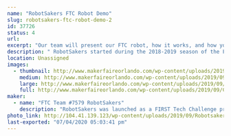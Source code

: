 ```yaml
---
name: "RobotSakers FTC Robot Demo"
slug: robotsakers-ftc-robot-demo-2
id: 37726
status: 4
url: 
excerpt: "Our team will present our FTC robot, how it works, and how you can get involved in FIRST to work with your own team and build a robot."
description: " RobotSakers started during the 2018-2019 season of the FIRST Tech Challenge and developed a robot to compete in the year's game, Rover Ruckus. After experiencing our first season and learning the ropes of robotics, our dedication to spreading STEM has skyrocketed and we want to extend our mission to Maker Faire by demoing our robot. Our exhibit will showcase our bot, how we built it, and how you can get involved in FIRST."
location: Unassigned
images:
  - thumbnail: http://www.makerfaireorlando.com/wp-content/uploads/2019/09/Capture.jpg
    medium: http://www.makerfaireorlando.com/wp-content/uploads/2019/09/Capture.jpg
    large: http://www.makerfaireorlando.com/wp-content/uploads/2019/09/Capture.jpg
    full: http://www.makerfaireorlando.com/wp-content/uploads/2019/09/Capture.jpg
maker:
  - name: "FTC Team #7579 RobotSakers"
    description: "RobotSakers was launched as a FIRST Tech Challenge program by a group of students with an interest in engineering and robotics.  Our team’s mission is to inspire young people to become leaders in Science, Technology, Engineering, and Mathematics by developing partnerships with industry professionals to solve annual engineering challenges put forth by FIRST.  We are building a foundation of technical skills, social skills, and values to create leaders in the STEM community."
photo_link: http://104.41.139.123/wp-content/uploads/2019/09/Robotsakers-logo.png
last-exported: "07/04/2020 05:03:41 pm"
---
```

